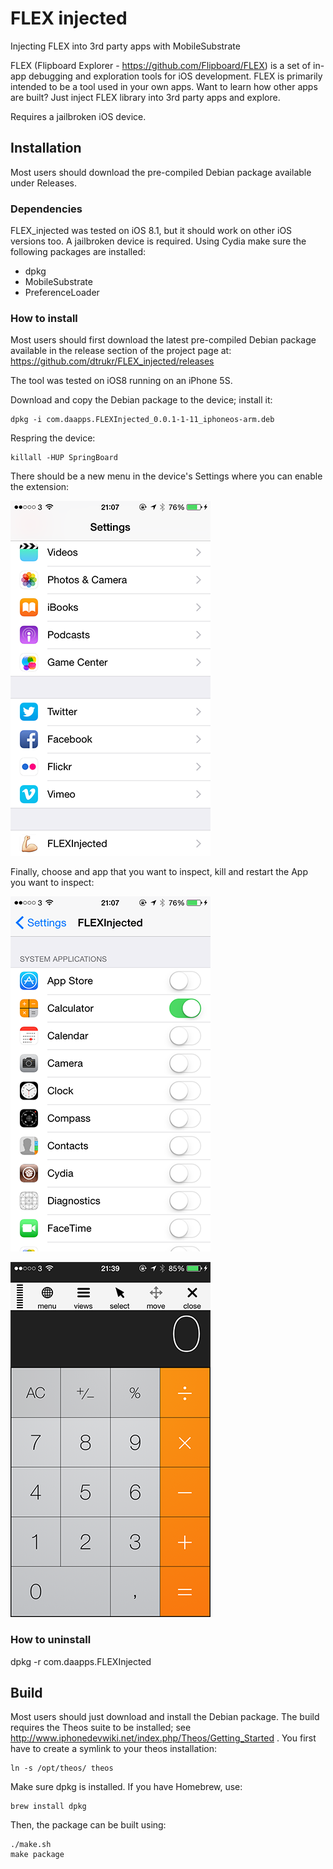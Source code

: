 # FLEX injected
Injecting FLEX into 3rd party apps with MobileSubstrate

FLEX (Flipboard Explorer - https://github.com/Flipboard/FLEX) is a set of in-app debugging and exploration tools for iOS development.  FLEX is primarily intended to be a tool used in your own apps.  Want to learn how other apps are built? Just inject FLEX library into 3rd party apps and explore.

Requires a jailbroken iOS device.

Installation
------------

Most users should download the pre-compiled Debian package available under Releases.

### Dependencies

FLEX_injected was tested on iOS 8.1, but it should work on other iOS versions too. A jailbroken device
is required. Using Cydia make sure the following packages are installed:
- dpkg
- MobileSubstrate
- PreferenceLoader

### How to install

Most users should first download the latest pre-compiled Debian package available in the release section of the project page at: https://github.com/dtrukr/FLEX_injected/releases

The tool was tested on iOS8 running on an iPhone 5S.

Download and copy the Debian package to the device; install it:  

    dpkg -i com.daapps.FLEXInjected_0.0.1-1-11_iphoneos-arm.deb

Respring the device:

    killall -HUP SpringBoard

There should be a new menu in the device's Settings where you can
enable the extension:

![Settings](Screenshots/Settings1.png)

Finally, choose and app that you want to inspect, kill and restart the App you want to inspect:

![Settings flex App](Screenshots/Settings2.png)

![Calculator inside flex App](Screenshots/Calculator.png)

### How to uninstall

 dpkg -r com.daapps.FLEXInjected


Build
-----

Most users should just download and install the Debian package.
The build requires the Theos suite to be installed;
see http://www.iphonedevwiki.net/index.php/Theos/Getting_Started .
You first have to create a symlink to your theos installation:

    ln -s /opt/theos/ theos

Make sure dpkg is installed. If you have Homebrew, use:

    brew install dpkg

Then, the package can be built using:

	./make.sh
    make package
